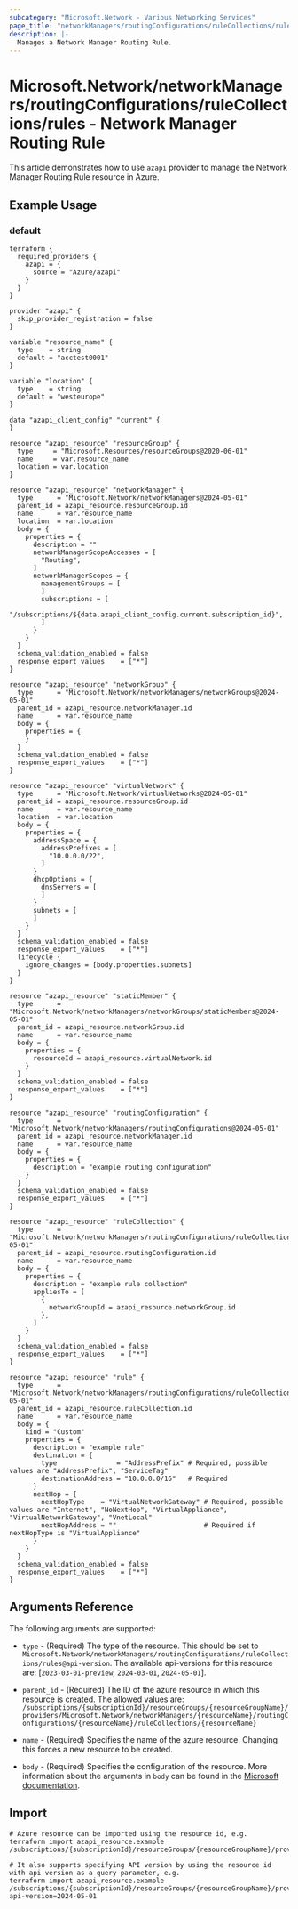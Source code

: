 ```yaml
---
subcategory: "Microsoft.Network - Various Networking Services"
page_title: "networkManagers/routingConfigurations/ruleCollections/rules"
description: |-
  Manages a Network Manager Routing Rule.
---
```


# Microsoft.Network/networkManagers/routingConfigurations/ruleCollections/rules - Network Manager Routing Rule

This article demonstrates how to use `azapi` provider to manage the Network Manager Routing Rule resource in Azure.

## Example Usage

### default

```hcl
terraform {
  required_providers {
    azapi = {
      source = "Azure/azapi"
    }
  }
}

provider "azapi" {
  skip_provider_registration = false
}

variable "resource_name" {
  type    = string
  default = "acctest0001"
}

variable "location" {
  type    = string
  default = "westeurope"
}

data "azapi_client_config" "current" {
}

resource "azapi_resource" "resourceGroup" {
  type     = "Microsoft.Resources/resourceGroups@2020-06-01"
  name     = var.resource_name
  location = var.location
}

resource "azapi_resource" "networkManager" {
  type      = "Microsoft.Network/networkManagers@2024-05-01"
  parent_id = azapi_resource.resourceGroup.id
  name      = var.resource_name
  location  = var.location
  body = {
    properties = {
      description = ""
      networkManagerScopeAccesses = [
        "Routing",
      ]
      networkManagerScopes = {
        managementGroups = [
        ]
        subscriptions = [
          "/subscriptions/${data.azapi_client_config.current.subscription_id}",
        ]
      }
    }
  }
  schema_validation_enabled = false
  response_export_values    = ["*"]
}

resource "azapi_resource" "networkGroup" {
  type      = "Microsoft.Network/networkManagers/networkGroups@2024-05-01"
  parent_id = azapi_resource.networkManager.id
  name      = var.resource_name
  body = {
    properties = {
    }
  }
  schema_validation_enabled = false
  response_export_values    = ["*"]
}

resource "azapi_resource" "virtualNetwork" {
  type      = "Microsoft.Network/virtualNetworks@2024-05-01"
  parent_id = azapi_resource.resourceGroup.id
  name      = var.resource_name
  location  = var.location
  body = {
    properties = {
      addressSpace = {
        addressPrefixes = [
          "10.0.0.0/22",
        ]
      }
      dhcpOptions = {
        dnsServers = [
        ]
      }
      subnets = [
      ]
    }
  }
  schema_validation_enabled = false
  response_export_values    = ["*"]
  lifecycle {
    ignore_changes = [body.properties.subnets]
  }
}

resource "azapi_resource" "staticMember" {
  type      = "Microsoft.Network/networkManagers/networkGroups/staticMembers@2024-05-01"
  parent_id = azapi_resource.networkGroup.id
  name      = var.resource_name
  body = {
    properties = {
      resourceId = azapi_resource.virtualNetwork.id
    }
  }
  schema_validation_enabled = false
  response_export_values    = ["*"]
}

resource "azapi_resource" "routingConfiguration" {
  type      = "Microsoft.Network/networkManagers/routingConfigurations@2024-05-01"
  parent_id = azapi_resource.networkManager.id
  name      = var.resource_name
  body = {
    properties = {
      description = "example routing configuration"
    }
  }
  schema_validation_enabled = false
  response_export_values    = ["*"]
}

resource "azapi_resource" "ruleCollection" {
  type      = "Microsoft.Network/networkManagers/routingConfigurations/ruleCollections@2024-05-01"
  parent_id = azapi_resource.routingConfiguration.id
  name      = var.resource_name
  body = {
    properties = {
      description = "example rule collection"
      appliesTo = [
        {
          networkGroupId = azapi_resource.networkGroup.id
        },
      ]
    }
  }
  schema_validation_enabled = false
  response_export_values    = ["*"]
}

resource "azapi_resource" "rule" {
  type      = "Microsoft.Network/networkManagers/routingConfigurations/ruleCollections/rules@2024-05-01"
  parent_id = azapi_resource.ruleCollection.id
  name      = var.resource_name
  body = {
    kind = "Custom"
    properties = {
      description = "example rule"
      destination = {
        type               = "AddressPrefix" # Required, possible values are "AddressPrefix", "ServiceTag"
        destinationAddress = "10.0.0.0/16"   # Required
      }
      nextHop = {
        nextHopType    = "VirtualNetworkGateway" # Required, possible values are "Internet", "NoNextHop", "VirtualAppliance", "VirtualNetworkGateway", "VnetLocal"
        nextHopAddress = ""                      # Required if nextHopType is "VirtualAppliance"
      }
    }
  }
  schema_validation_enabled = false
  response_export_values    = ["*"]
}

```



## Arguments Reference

The following arguments are supported:

* `type` - (Required) The type of the resource. This should be set to `Microsoft.Network/networkManagers/routingConfigurations/ruleCollections/rules@api-version`. The available api-versions for this resource are: [`2023-03-01-preview`, `2024-03-01`, `2024-05-01`].

* `parent_id` - (Required) The ID of the azure resource in which this resource is created. The allowed values are:  
  `/subscriptions/{subscriptionId}/resourceGroups/{resourceGroupName}/providers/Microsoft.Network/networkManagers/{resourceName}/routingConfigurations/{resourceName}/ruleCollections/{resourceName}`

* `name` - (Required) Specifies the name of the azure resource. Changing this forces a new resource to be created.

* `body` - (Required) Specifies the configuration of the resource. More information about the arguments in `body` can be found in the [Microsoft documentation](https://learn.microsoft.com/en-us/azure/templates/Microsoft.Network/networkManagers/routingConfigurations/ruleCollections/rules?pivots=deployment-language-terraform).

## Import

 ```shell
 # Azure resource can be imported using the resource id, e.g.
 terraform import azapi_resource.example /subscriptions/{subscriptionId}/resourceGroups/{resourceGroupName}/providers/Microsoft.Network/networkManagers/{resourceName}/routingConfigurations/{resourceName}/ruleCollections/{resourceName}/rules/{resourceName}
 
 # It also supports specifying API version by using the resource id with api-version as a query parameter, e.g.
 terraform import azapi_resource.example /subscriptions/{subscriptionId}/resourceGroups/{resourceGroupName}/providers/Microsoft.Network/networkManagers/{resourceName}/routingConfigurations/{resourceName}/ruleCollections/{resourceName}/rules/{resourceName}?api-version=2024-05-01
 ```
